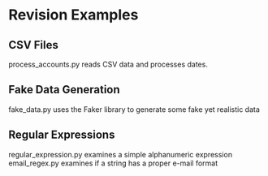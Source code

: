 # Revision Examples

## CSV Files 
process_accounts.py reads CSV data and processes dates.

## Fake Data Generation
fake_data.py uses the Faker library to generate some fake yet realistic data

## Regular Expressions
regular_expression.py examines a simple alphanumeric expression  
email_regex.py examines if a string has a proper e-mail format